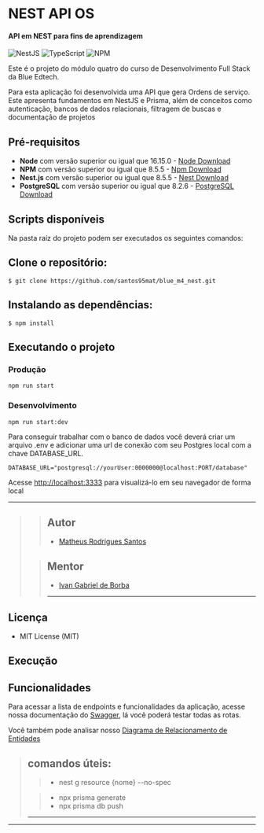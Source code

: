 # NEST API OS

#### API em NEST para fins de aprendizagem

![NestJS](https://img.shields.io/badge/nestjs-%23E0234E.svg?style=for-the-badge&logo=nestjs&logoColor=white)
![TypeScript](https://img.shields.io/badge/typescript-%23007ACC.svg?style=for-the-badge&logo=typescript&logoColor=white)
![NPM](https://img.shields.io/badge/NPM-%23000000.svg?style=for-the-badge&logo=npm&logoColor=white)

Este é o projeto do módulo quatro do curso de Desenvolvimento Full Stack da Blue Edtech.

Para esta aplicação foi desenvolvida uma API que gera Ordens de serviço.
Este apresenta fundamentos em NestJS e Prisma, além de conceitos como autenticação, bancos de dados relacionais, filtragem de buscas e documentação de projetos

## Pré-requisitos

- **Node** com versão superior ou igual que 16.15.0 - [Node Download](https://nodejs.org/pt-br/download/)
- **NPM** com versão superior ou igual que 8.5.5 - [Npm Download](https://www.npmjs.com/package/download)
- **Nest.js** com versão superior ou igual que 8.5.5 - [Nest Download](https://docs.nestjs.com/)
- **PostgreSQL** com versão superior ou igual que 8.2.6 - [PostgreSQL Download](https://www.postgresql.org/download/)


## Scripts disponíveis

Na pasta raíz do projeto podem ser executados os seguintes comandos:

## Clone o repositório:

```
$ git clone https://github.com/santos95mat/blue_m4_nest.git
```

## Instalando as dependências:

```
$ npm install
```

## Executando o projeto

### Produção

```
npm run start
```

### Desenvolvimento

```
npm run start:dev
```



Para conseguir trabalhar com o banco de dados você deverá criar um arquivo .env e adicionar uma url de conexão com seu Postgres local com a chave DATABASE_URL.

```
DATABASE_URL="postgresql://yourUser:0000000@localhost:PORT/database"
```


Acesse [http://localhost:3333](http://localhost:3333) para visualizá-lo em seu navegador de forma local

---
>
>> ## Autor
>>
>>- [Matheus Rodrigues Santos](https://github.com/santos95mat)
>
>> ## Mentor
>>
>> - [Ivan Gabriel de Borba](https://github.com/ivanBorba/)
>>
>> ---
## Licença

- MIT License (MIT)


## Execução


## Funcionalidades

Para acessar a lista de endpoints e funcionalidades da aplicação, acesse nossa documentação do [Swagger](https://ryokan-production.up.railway.app), lá você poderá testar todas as rotas.

Você também pode analisar nosso <a href="./db.pdf" download>Diagrama de Relacionamento de Entidades</a>



> ## comandos úteis:
>
> > - nest g resource {nome} --no-spec
>
> > - npx prisma generate
> > - npx prisma db push
>
> ---

---
